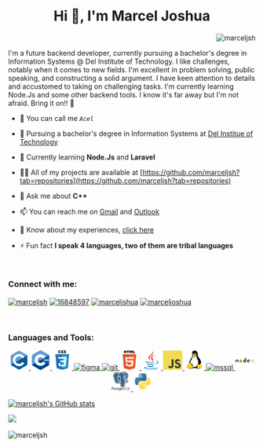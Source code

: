 <h1 align="center">Hi 👋, I'm Marcel Joshua</h1>

<p align="right"> <img src="https://komarev.com/ghpvc/?username=marceljsh&label=Profile%20views&color=0e75b6&style=flat" alt="marceljsh" /> </p>

I'm a future backend developer, currently pursuing a bachelor's degree in Information Systems @ Del Institute of Technology. I like challenges, notably when it comes to new fields. I'm excellent in problem solving, public speaking, and constructing a solid argument. I have keen attention to details and accustomed to taking on challenging tasks. I'm currently learning Node.Js and some other backend tools. I know it's far away but I'm not afraid. Bring it on!! 🤩

- 🦧 You can call me _`Acel`_

- 🔭 Pursuing a bachelor's degree in Information Systems at [Del Institue of Technology](del.ac.id)

- 🌱 Currently learning **Node.Js** and **Laravel**

- 👨‍💻 All of my projects are available at [https://github.com/marceljsh?tab=repositories](https://github.com/marceljsh?tab=repositories)

- 💬 Ask me about **C++**

- 📫 You can reach me on [Gmail](marceljoshua69@gmail.com) and [Outlook](marceljoshua@outlook.com)

- 📄 Know about my experiences, [click here](https://drive.google.com/file/d/1g4t2U1WAB3_CHFzMuyTnQ7x8sDXqJgVS/view?usp=sharing)

- ⚡ Fun fact **I speak 4 languages, two of them are tribal languages**
<br>
<h3 align="left">Connect with me:</h3>
<p align="left">
<a href="https://linkedin.com/in/marceljsh" target="blank"><img align="center" src="https://raw.githubusercontent.com/rahuldkjain/github-profile-readme-generator/master/src/images/icons/Social/linked-in-alt.svg" alt="marceljsh" height="30" width="40" /></a>
<a href="https://stackoverflow.com/users/16848597" target="blank"><img align="center" src="https://raw.githubusercontent.com/rahuldkjain/github-profile-readme-generator/master/src/images/icons/Social/stack-overflow.svg" alt="16848597" height="30" width="40" /></a>
<a href="https://instagram.com/marceljshua" target="blank"><img align="center" src="https://raw.githubusercontent.com/rahuldkjain/github-profile-readme-generator/master/src/images/icons/Social/instagram.svg" alt="marceljshua" height="30" width="40" /></a>
<a href="https://www.hackerrank.com/marceljoshua" target="blank"><img align="center" src="https://raw.githubusercontent.com/rahuldkjain/github-profile-readme-generator/master/src/images/icons/Social/hackerrank.svg" alt="marceljoshua" height="30" width="40" /></a>
</p>

<br>
<h3 align="left">Languages and Tools:</h3>
<p align="center"> <a href="https://www.cprogramming.com/" target="_blank" rel="noreferrer"> <img src="https://raw.githubusercontent.com/devicons/devicon/master/icons/c/c-original.svg" alt="c" width="40" height="40"/> </a> <a href="https://www.w3schools.com/cpp/" target="_blank" rel="noreferrer"> <img src="https://raw.githubusercontent.com/devicons/devicon/master/icons/cplusplus/cplusplus-original.svg" alt="cplusplus" width="40" height="40"/> </a> <a href="https://www.w3schools.com/css/" target="_blank" rel="noreferrer"> <img src="https://raw.githubusercontent.com/devicons/devicon/master/icons/css3/css3-original-wordmark.svg" alt="css3" width="40" height="40"/> </a> <a href="https://www.figma.com/" target="_blank" rel="noreferrer"> <img src="https://www.vectorlogo.zone/logos/figma/figma-icon.svg" alt="figma" width="40" height="40"/> </a> <a href="https://git-scm.com/" target="_blank" rel="noreferrer"> <img src="https://www.vectorlogo.zone/logos/git-scm/git-scm-icon.svg" alt="git" width="40" height="40"/> </a> <a href="https://www.w3.org/html/" target="_blank" rel="noreferrer"> <img src="https://raw.githubusercontent.com/devicons/devicon/master/icons/html5/html5-original-wordmark.svg" alt="html5" width="40" height="40"/> </a> <a href="https://www.java.com" target="_blank" rel="noreferrer"> <img src="https://raw.githubusercontent.com/devicons/devicon/master/icons/java/java-original.svg" alt="java" width="40" height="40"/> </a> <a href="https://developer.mozilla.org/en-US/docs/Web/JavaScript" target="_blank" rel="noreferrer"> <img src="https://raw.githubusercontent.com/devicons/devicon/master/icons/javascript/javascript-original.svg" alt="javascript" width="40" height="40"/> </a> <a href="https://www.linux.org/" target="_blank" rel="noreferrer"> <img src="https://raw.githubusercontent.com/devicons/devicon/master/icons/linux/linux-original.svg" alt="linux" width="40" height="40"/> </a> <a href="https://www.microsoft.com/en-us/sql-server" target="_blank" rel="noreferrer"> <img src="https://www.svgrepo.com/show/303229/microsoft-sql-server-logo.svg" alt="mssql" width="40" height="40"/> </a> <a href="https://nodejs.org" target="_blank" rel="noreferrer"> <img src="https://raw.githubusercontent.com/devicons/devicon/master/icons/nodejs/nodejs-original-wordmark.svg" alt="nodejs" width="40" height="40"/> </a> <a href="https://www.postgresql.org" target="_blank" rel="noreferrer"> <img src="https://raw.githubusercontent.com/devicons/devicon/master/icons/postgresql/postgresql-original-wordmark.svg" alt="postgresql" width="40" height="40"/> </a> <a href="https://www.python.org" target="_blank" rel="noreferrer"> <img src="https://raw.githubusercontent.com/devicons/devicon/master/icons/python/python-original.svg" alt="python" width="40" height="40"/> </a> </p>

<a href="http://www.github.com/marceljsh"><img src="https://github-readme-stats.vercel.app/api?username=marceljsh&show_icons=true&hide=&count_private=true&title_color=0891b2&text_color=ffffff&icon_color=0891b2&bg_color=1c1917&hide_border=true&show_icons=true" alt="marceljsh's GitHub stats" /></a>

<a href="http://www.github.com/marceljsh"><img src="https://github-readme-streak-stats.herokuapp.com/?user=marceljsh&stroke=ffffff&background=1c1917&ring=0891b2&fire=0891b2&currStreakNum=ffffff&currStreakLabel=0891b2&sideNums=ffffff&sideLabels=ffffff&dates=ffffff&hide_border=true" /></a>

<img src="https://github-readme-stats.vercel.app/api/top-langs?username=marceljsh&show_icons=true&locale=en&layout=compact" alt="marceljsh"/>
